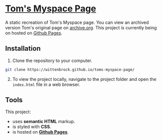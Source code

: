 # [Tom's Myspace Page](https://wittenbrock.github.io/toms-myspace-page/)

A static recreation of Tom's Myspace page. You can view an archived version Tom's original page on [archive.org](https://web.archive.org/web/20060423020134/myspace.com/tom). This project is currently being on hosted on [Github Pages](https://wittenbrock.github.io/toms-myspace-page/).

## Installation

1. Clone the repository to your computer.

```bash
git clone https://wittenbrock.github.io/toms-myspace-page/
```

2. To view the project locally, navigate to the project folder and open the `index.html` file in a web browser.

## Tools

This project:

* uses **semantic HTML** markup.
* is styled with **CSS**.
* is hosted on **[Github Pages](https://wittenbrock.github.io/toms-myspace-page/)**.
